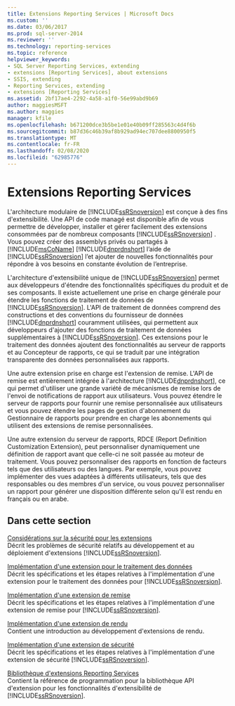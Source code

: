 ```yaml
---
title: Extensions Reporting Services | Microsoft Docs
ms.custom: ''
ms.date: 03/06/2017
ms.prod: sql-server-2014
ms.reviewer: ''
ms.technology: reporting-services
ms.topic: reference
helpviewer_keywords:
- SQL Server Reporting Services, extending
- extensions [Reporting Services], about extensions
- SSIS, extending
- Reporting Services, extending
- extensions [Reporting Services]
ms.assetid: 2bf17ae4-2292-4a58-a1f0-56e99abd9b69
author: maggiesMSFT
ms.author: maggies
manager: kfile
ms.openlocfilehash: b671200dce3b5be1e01e40b09ff285563c4d4f6b
ms.sourcegitcommit: b87d36c46b39af8b929ad94ec707dee8800950f5
ms.translationtype: MT
ms.contentlocale: fr-FR
ms.lasthandoff: 02/08/2020
ms.locfileid: "62985776"
---
```

# <a name="reporting-services-extensions"></a>Extensions Reporting Services
  L'architecture modulaire de [!INCLUDE[ssRSnoversion](../../includes/ssrsnoversion-md.md)] est conçue à des fins d'extensibilité. Une API de code managé est disponible afin de vous permettre de développer, installer et gérer facilement des extensions consommées par de nombreux composants [!INCLUDE[ssRSnoversion](../../includes/ssrsnoversion-md.md)] . Vous pouvez créer des assemblys privés ou partagés à [!INCLUDE[msCoName](../../includes/msconame-md.md)] [!INCLUDE[dnprdnshort](../../includes/dnprdnshort-md.md)] l’aide de [!INCLUDE[ssRSnoversion](../../includes/ssrsnoversion-md.md)] l’et ajouter de nouvelles fonctionnalités pour répondre à vos besoins en constante évolution de l’entreprise.  
  
 L'architecture d'extensibilité unique de [!INCLUDE[ssRSnoversion](../../includes/ssrsnoversion-md.md)] permet aux développeurs d'étendre des fonctionnalités spécifiques du produit et de ses composants. Il existe actuellement une prise en charge générale pour étendre les fonctions de traitement de données de [!INCLUDE[ssRSnoversion](../../includes/ssrsnoversion-md.md)]. L'API de traitement de données comprend des constructions et des conventions du fournisseur de données [!INCLUDE[dnprdnshort](../../includes/dnprdnshort-md.md)] couramment utilisées, qui permettent aux développeurs d'ajouter des fonctions de traitement de données supplémentaires à [!INCLUDE[ssRSnoversion](../../includes/ssrsnoversion-md.md)]. Ces extensions pour le traitement des données ajoutent des fonctionnalités au serveur de rapports et au Concepteur de rapports, ce qui se traduit par une intégration transparente des données personnalisées aux rapports.  
  
 Une autre extension prise en charge est l'extension de remise. L'API de remise est entièrement intégrée à l'architecture [!INCLUDE[dnprdnshort](../../includes/dnprdnshort-md.md)], ce qui permet d'utiliser une grande variété de mécanismes de remise lors de l'envoi de notifications de rapport aux utilisateurs. Vous pouvez étendre le serveur de rapports pour fournir une remise personnalisée aux utilisateurs et vous pouvez étendre les pages de gestion d'abonnement du Gestionnaire de rapports pour prendre en charge les abonnements qui utilisent des extensions de remise personnalisées.  
  
 Une autre extension du serveur de rapports, RDCE (Report Definition Customization Extension), peut personnaliser dynamiquement une définition de rapport avant que celle-ci ne soit passée au moteur de traitement. Vous pouvez personnaliser des rapports en fonction de facteurs tels que des utilisateurs ou des langues. Par exemple, vous pouvez implémenter des vues adaptées à différents utilisateurs, tels que des responsables ou des membres d'un service, ou vous pouvez personnaliser un rapport pour générer une disposition différente selon qu'il est rendu en français ou en arabe.  
  
## <a name="in-this-section"></a>Dans cette section  
 [Considérations sur la sécurité pour les extensions](security-considerations-for-extensions.md)  
 Décrit les problèmes de sécurité relatifs au développement et au déploiement d'extensions [!INCLUDE[ssRSnoversion](../../includes/ssrsnoversion-md.md)].  
  
 [Implémentation d'une extension pour le traitement des données](data-processing/implementing-a-data-processing-extension.md)  
 Décrit les spécifications et les étapes relatives à l'implémentation d'une extension pour le traitement des données pour [!INCLUDE[ssRSnoversion](../../includes/ssrsnoversion-md.md)].  
  
 [Implémentation d'une extension de remise](delivery-extension/implementing-a-delivery-extension.md)  
 Décrit les spécifications et les étapes relatives à l'implémentation d'une extension de remise pour [!INCLUDE[ssRSnoversion](../../includes/ssrsnoversion-md.md)].  
  
 [Implémentation d'une extension de rendu](rendering-extension/implementing-a-rendering-extension.md)  
 Contient une introduction au développement d'extensions de rendu.  
  
 [Implémentation d'une extension de sécurité](security-extension/implementing-a-security-extension.md)  
 Décrit les spécifications et les étapes relatives à l'implémentation d'une extension de sécurité [!INCLUDE[ssRSnoversion](../../includes/ssrsnoversion-md.md)].  
  
 [Bibliothèque d'extensions Reporting Services](reporting-services-extension-library.md)  
 Contient la référence de programmation pour la bibliothèque API d'extension pour les fonctionnalités d'extensibilité de [!INCLUDE[ssRSnoversion](../../includes/ssrsnoversion-md.md)].  
  
  

